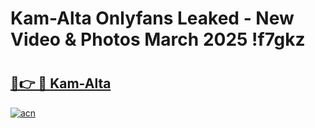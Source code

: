 # Kam-Alta Onlyfans Leaked - New Video & Photos March 2025 !f7gkz

# <h2><a href="https://dpv0hi.iuczelnia.edu.pl?title=Kam-Alta&ref=f7gkz">🔗👉 🔴 Kam-Alta</a></h2>

[![acn](https://github.com/user-attachments/assets/0f9c940e-d8b0-45ae-aac7-cd30a18b3e1c)](https://dpv0hi.iuczelnia.edu.pl?title=Kam-Alta&ref=f7gkz)

